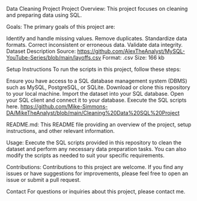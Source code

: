 Data Cleaning Project
Project Overview: 
This project focuses on cleaning and preparing data using SQL.

Goals:
The primary goals of this project are:

Identify and handle missing values.
Remove duplicates.
Standardize data formats.
Correct inconsistent or erroneous data.
Validate data integrity.
Dataset Description
Source: https://github.com/AlexTheAnalyst/MySQL-YouTube-Series/blob/main/layoffs.csv
Format: .csv
Size: 166 kb

Setup Instructions
To run the scripts in this project, follow these steps:

Ensure you have access to a SQL database management system (DBMS) such as MySQL, PostgreSQL, or SQLite.
Download or clone this repository to your local machine.
Import the dataset into your SQL database.
Open your SQL client and connect it to your database.
Execute the SQL scripts here. https://github.com/Mike-Simmons-DA/MikeTheAnalyst/blob/main/Cleaning%20Data%20SQL%20Project

README.md: This README file providing an overview of the project, setup instructions, and other relevant information.

Usage:
Execute the SQL scripts provided in this repository to clean the dataset and perform any necessary data preparation tasks. You can also modify the scripts as needed to suit your specific requirements.

Contributions:
Contributions to this project are welcome. If you find any issues or have suggestions for improvements, please feel free to open an issue or submit a pull request.


Contact
For questions or inquiries about this project, please contact me.
